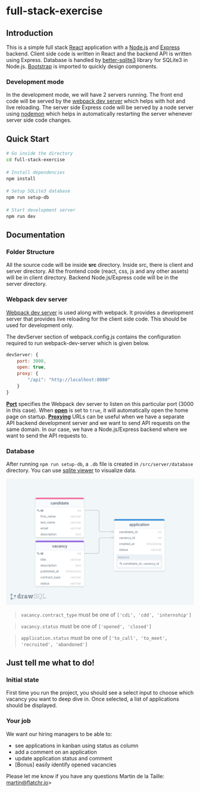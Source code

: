 # full-stack-exercise

## Introduction

This is a simple full stack [React](https://reactjs.org/) application with a [Node.js](https://nodejs.org/en/) and [Express](https://expressjs.com/) backend.
Client side code is written in React and the backend API is written using Express.
Database is handled by [better-sqlite3](https://github.com/JoshuaWise/better-sqlite3) library for SQLite3 in Node.js.
[Bootstrap](https://getbootstrap.com/docs/4.5/components/forms/) is imported to quickly design components.

### Development mode

In the development mode, we will have 2 servers running. The front end code will be served by the [webpack dev server](https://webpack.js.org/configuration/dev-server/) which helps with hot and live reloading. The server side Express code will be served by a node server using [nodemon](https://nodemon.io/) which helps in automatically restarting the server whenever server side code changes.

## Quick Start

```bash
# Go inside the directory
cd full-stack-exercise

# Install dependencies
npm install

# Setup SQLite3 database
npm run setup-db

# Start development server
npm run dev
```

## Documentation

### Folder Structure

All the source code will be inside **src** directory. Inside src, there is client and server directory. All the frontend code (react, css, js and any other assets) will be in client directory. Backend Node.js/Express code will be in the server directory.

### Webpack dev server

[Webpack dev server](https://webpack.js.org/configuration/dev-server/) is used along with webpack. It provides a development server that provides live reloading for the client side code. This should be used for development only.

The devServer section of webpack.config.js contains the configuration required to run webpack-dev-server which is given below.

```javascript
devServer: {
    port: 3000,
    open: true,
    proxy: {
        "/api": "http://localhost:8080"
    }
}
```

[**Port**](https://webpack.js.org/configuration/dev-server/#devserver-port) specifies the Webpack dev server to listen on this particular port (3000 in this case).
When [**open**](https://webpack.js.org/configuration/dev-server/#devserver-open) is set to `true`, it will automatically open the home page on startup.
[**Proxying**](https://webpack.js.org/configuration/dev-server/#devserver-proxy) URLs can be useful when we have a separate API backend development server and we want to send API requests on the same domain. In our case, we have a Node.js/Express backend where we want to send the API requests to.

### Database

After running `npm run setup-db`, a `.db` file is created in `/src/server/database` directory. You can use [sqlite viewer](https://inloop.github.io/sqlite-viewer/) to visualize data.

![data model](./data-model.png "Data model")

> `vacancy.contract_type` must be one of `['cdi', 'cdd', 'internship']`

> `vacancy.status` must be one of `['opened', 'closed']`

> `application.status` must be one of `['to_call', 'to_meet', 'recruited', 'abandoned']`

## Just tell me what to do!

### Initial state

First time you run the project, you should see a select input to choose which vacancy you want to deep dive in. Once selected, a list of applications should be displayed.

### Your job

We want our hiring managers to be able to:

-   see applications in kanban using status as column
-   add a comment on an application
-   update application status and comment
-   [Bonus] easily identify opened vacancies

Please let me know if you have any questions
Martin de la Taille: martin@flatchr.io>
